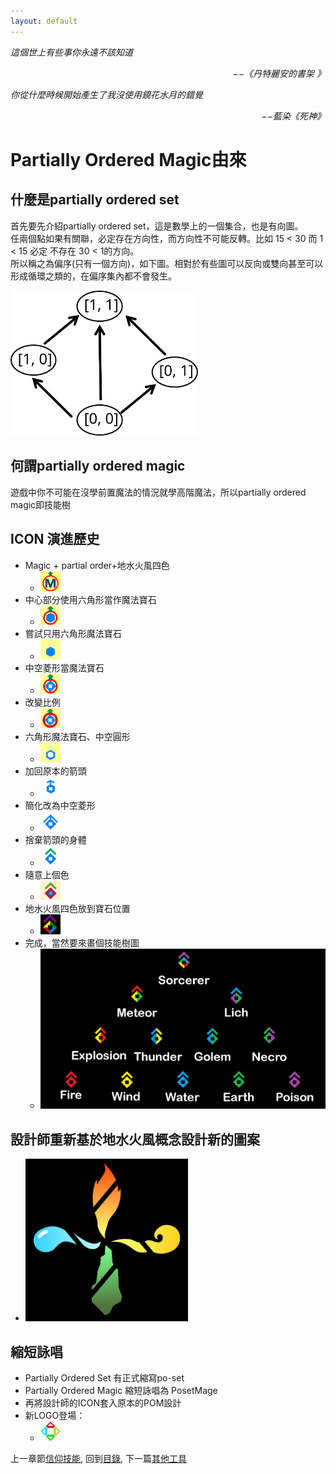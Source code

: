 ```yaml
---
layout: default
---
```


*這個世上有些事你永遠不該知道*  
<p align="right"><i>−−《丹特麗安的書架 》</i></p>

*你從什麼時候開始產生了我沒使用鏡花水月的錯覺*  
<p align="right"><i>−−藍染《死神》</i></p>


# Partially Ordered Magic由來

## 什麼是partially ordered set
首先要先介紹partially ordered set，這是數學上的一個集合，也是有向圖。  
任兩個點如果有關聯，必定存在方向性，而方向性不可能反轉。比如 15 < 30 而 1 < 15 必定 不存在 30 < 1的方向。  
所以稱之為偏序(只有一個方向)，如下圖。相對於有些圖可以反向或雙向甚至可以形成循環之類的，在偏序集內都不會發生。   

<img src="./PartiallyOrdered.svg" Width="300" />

## 何謂partially ordered magic
遊戲中你不可能在沒學前置魔法的情況就學高階魔法，所以partially ordered magic即技能樹


## ICON 演進歷史
 * Magic + partial order+地水火風四色
   * <img src="/Icon/Evolution/001.png" Width="32" />
 * 中心部分使用六角形當作魔法寶石
   * <img src="/Icon/Evolution/002.png" Width="32" />
 * 嘗試只用六角形魔法寶石
   * <img src="/Icon/Evolution/003.png" Width="32" />
 * 中空菱形當魔法寶石
   * <img src="/Icon/Evolution/004.png" Width="32" />
 * 改變比例
   * <img src="/Icon/Evolution/005.png" Width="32" />
 * 六角形魔法寶石、中空圓形
   * <img src="/Icon/Evolution/006.png" Width="32" />
 * 加回原本的箭頭
   * <img src="/Icon/Evolution/007.png" Width="32" />
 * 簡化改為中空菱形
   * <img src="/Icon/Evolution/008.png" Width="32" />
 * 捨棄箭頭的身體
   * <img src="/Icon/Evolution/009.png" Width="32" />
 * 隨意上個色
   * <img src="/Icon/Evolution/010.png" Width="32" />
 * 地水火風四色放到寶石位置
   * <img src="/Icon/Evolution/011.png" Width="32" />
 * 完成，當然要來畫個技能樹圖
   * <img src="/Icon/Evolution/012.png" Width="500" />

## 設計師重新基於地水火風概念設計新的圖案
   * <img src="/Icon/Design/FourElement.png" Width="260" />

## 縮短詠唱
* Partially Ordered Set 有正式縮寫po-set
* Partially Ordered Magic 縮短詠唱為 PosetMage
* 再將設計師的ICON套入原本的POM設計
* 新LOGO登場：
  * <img src="/Icon/New/PosetMage_t.png" Width="32" />

上一章節[信仰技能](../Ch3/Faith), 
回到[目錄](/SettingBook/#appendix), 
下一篇[其他工具](./Tools) 
